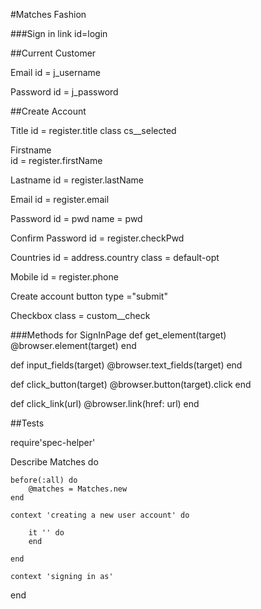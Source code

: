 #Matches Fashion

###Sign in link
id=login

##Current Customer

Email
id = j_username

Password
id = j_password

##Create Account

Title
id = register.title
class cs__selected

Firstname  
id = register.firstName

Lastname
id = register.lastName

Email
id = register.email

Password
id = pwd
name = pwd

Confirm Password
id = register.checkPwd

Countries
id = address.country
class = default-opt

Mobile
id = register.phone

Create account button
type ="submit"

Checkbox
class = custom__check

###Methods for SignInPage
def get_element(target)
	@browser.element(target)
end

def input_fields(target)
	@browser.text_fields(target)
end

def click_button(target)
	@browser.button(target).click
end

def click_link(url)
	@browser.link(href: url)
end


##Tests

require'spec-helper'


Describe Matches do
	
	before(:all) do 
		@matches = Matches.new
	end

	context 'creating a new user account' do 

		it '' do
		end

	end

	context 'signing in as'


end

